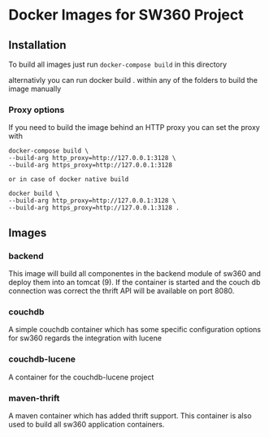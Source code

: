 # Docker Images for SW360 Project

## Installation
To build all images just run `docker-compose build` in this directory

alternativly you can run docker build . within any of the folders to build the image manually

### Proxy options

If you need to build the image behind an HTTP proxy you can set the proxy with

 ```
docker-compose build \
 --build-arg http_proxy=http://127.0.0.1:3128 \
 --build-arg https_proxy=http://127.0.0.1:3128

or in case of docker native build

docker build \
 --build-arg http_proxy=http://127.0.0.1:3128 \
 --build-arg https_proxy=http://127.0.0.1:3128 .
 ``` 

 ## Images

 ### backend

This image will build all componentes in the backend module of sw360 and deploy them into an tomcat (9). If the container is started and the couch db connection was correct the thrift API will be available on port 8080. 

 ### couchdb

 A simple couchdb container which has some specific configuration options for sw360 regards the integration with lucene
 
 ### couchdb-lucene

A container for the couchdb-lucene project 

 ### maven-thrift

A maven container which has added thrift support. This container is also used to build all sw360 application containers. 

